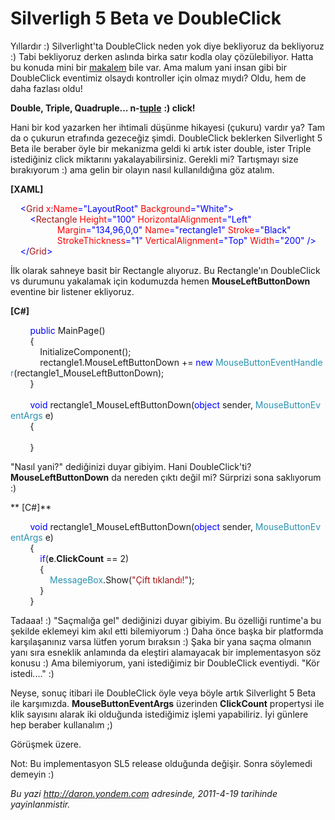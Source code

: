 # Silverligh 5 Beta ve DoubleClick 

Yıllardır :) Silverlight'ta DoubleClick neden yok diye bekliyoruz da
bekliyoruz :) Tabi bekliyoruz derken aslında birka satır kodla olay
çözülebiliyor. Hatta bu konuda mini bir
[makalem](http://daron.yondem.com/tr/post/15fd122a-d6c9-4b81-b716-1470ca32abe1)
bile var. Ama malum yani insan gibi bir DoubleClick eventimiz olsaydı
kontroller için olmaz mıydı? Oldu, hem de daha fazlası oldu!

**Double, Triple, Quadruple...
n-**[**tuple**](http://en.wikipedia.org/wiki/Tuple) **:) click!**

Hani bir kod yazarken her ihtimali düşünme hikayesi (çukuru) vardır ya?
Tam da o çukurun etrafında gezeceğiz şimdi. DoubleClick beklerken
Silverlight 5 Beta ile beraber öyle bir mekanizma geldi ki artık ister
double, ister Triple istediğiniz click miktarını yakalayabilirsiniz.
Gerekli mi? Tartışmayı size bırakıyorum :) ama gelin bir olayın nasıl
kullanıldığına göz atalım.

**[XAML]**

<span style="color:#a31515;">    </span><span
style="color:blue;">\<</span><span
style="color:#a31515;">Grid</span><span
style="color:red;"> x</span><span style="color:blue;">:</span><span
style="color:red;">Name</span><span
style="color:blue;">="LayoutRoot"</span><span
style="color:red;"> Background</span><span
style="color:blue;">="White"\></span>\
 <span style="color:#a31515;">        </span><span
style="color:blue;">\<</span><span
style="color:#a31515;">Rectangle</span><span
style="color:red;"> Height</span><span
style="color:blue;">="100"</span><span
style="color:red;"> HorizontalAlignment</span><span
style="color:blue;">="Left"</span> \
                   <span style="color:red;"> Margin</span><span
style="color:blue;">="134,96,0,0"</span><span
style="color:red;"> Name</span><span
style="color:blue;">="rectangle1"</span><span
style="color:red;"> Stroke</span><span
style="color:blue;">="Black"</span> \
                   <span style="color:red;"> StrokeThickness</span><span
style="color:blue;">="1"</span><span
style="color:red;"> VerticalAlignment</span><span
style="color:blue;">="Top"</span><span
style="color:red;"> Width</span><span
style="color:blue;">="200" /\></span>\
 <span style="color:#a31515;">    </span><span
style="color:blue;">\</</span><span
style="color:#a31515;">Grid</span><span style="color:blue;">\></span>

İlk olarak sahneye basit bir Rectangle alıyoruz. Bu Rectangle'ın
DoubleClick vs durumunu yakalamak için kodumuzda hemen
**MouseLeftButtonDown** eventine bir listener ekliyoruz.

**[C\#]**

        <span style="color:blue;">public</span> MainPage()\
         {\
            InitializeComponent();\
             rectangle1.MouseLeftButtonDown += <span
style="color:blue;">new</span> <span
style="color:#2b91af;">MouseButtonEventHandler</span>(rectangle1\_MouseLeftButtonDown);     \
         }\
\
        <span
style="color:blue;">void</span> rectangle1\_MouseLeftButtonDown(<span
style="color:blue;">object</span> sender, <span
style="color:#2b91af;">MouseButtonEventArgs</span> e)\
         {\
            \
        }

"Nasıl yani?" dediğinizi duyar gibiyim. Hani DoubleClick'ti?
**MouseLeftButtonDown** da nereden çıktı değil mi? Sürprizi sona
saklıyorum :)

** [C\#]**

        <span
style="color:blue;">void</span> rectangle1\_MouseLeftButtonDown(<span
style="color:blue;">object</span> sender, <span
style="color:#2b91af;">MouseButtonEventArgs</span> e)\
         {\
            <span
style="color:blue;">if</span>(**e**.**ClickCount** == 2)\
             {\
                <span
style="color:#2b91af;">MessageBox</span>.Show(<span
style="color:#a31515;">"Çift tıklandı!"</span>);               \
             }\
        }

Tadaaa! :) "Saçmalığa gel" dediğinizi duyar gibiyim. Bu özelliği
runtime'a bu şekilde eklemeyi kim akıl etti bilemiyorum :) Daha önce
başka bir platformda karşılaşanınız varsa lütfen yorum bıraksın :) Şaka
bir yana saçma olmanın yanı sıra esneklik anlamında da eleştiri
alamayacak bir implementasyon söz konusu :) Ama bilemiyorum, yani
istediğimiz bir DoubleClick eventiydi. "Kör istedi...." :)

Neyse, sonuç itibari ile DoubleClick öyle veya böyle artık Silverlight 5
Beta ile karşımızda. **MouseButtonEventArgs** üzerinden **ClickCount**
propertysi ile klik sayısını alarak iki olduğunda istediğimiz işlemi
yapabiliriz. İyi günlere hep beraber kullanalım ;)

Görüşmek üzere.

Not: Bu implementasyon SL5 release olduğunda değişir. Sonra söylemedi
demeyin :)


*Bu yazi http://daron.yondem.com adresinde, 2011-4-19 tarihinde yayinlanmistir.*